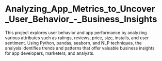 # Analyzing_App_Metrics_to_Uncover_User_Behavior_-_Business_Insights
This project explores user behavior and app performance by analyzing various attributes such as ratings, reviews, price, size, installs, and user sentiment. Using Python, pandas, seaborn, and NLP techniques, the analysis identifies trends and patterns that offer valuable business insights for app developers, marketers, and analysts.
